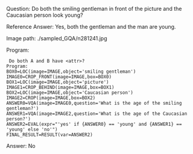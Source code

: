 Question: Do both the smiling gentleman in front of the picture and the Caucasian person look young?

Reference Answer: Yes, both the gentleman and the man are young.

Image path: ./sampled_GQA/n281241.jpg

Program:

```
 Do both A and B have <attr>?
Program:
BOX0=LOC(image=IMAGE,object='smiling gentleman')
IMAGE0=CROP_FRONT(image=IMAGE,box=BOX0)
BOX1=LOC(image=IMAGE,object='picture')
IMAGE1=CROP_BEHIND(image=IMAGE,box=BOX1)
BOX2=LOC(image=IMAGE,object='Caucasian person')
IMAGE2=CROP(image=IMAGE,box=BOX2)
ANSWER0=VQA(image=IMAGE0,question='What is the age of the smiling gentleman?')
ANSWER1=VQA(image=IMAGE2,question='What is the age of the Caucasian person?')
ANSWER2=EVAL(expr="'yes' if {ANSWER0} == 'young' and {ANSWER1} == 'young' else 'no'")
FINAL_RESULT=RESULT(var=ANSWER2)
```
Answer: No

